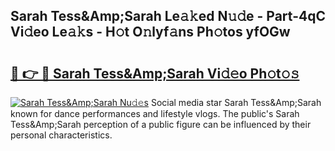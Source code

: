 ## Sarah Tess&Amp;Sarah Le𝚊𝚔ed N𝚞𝚍e - Part-4qC Vi𝚍eo Le𝚊𝚔s - H𝚘t O𝚗lyf𝚊ns Ph𝚘tos yfOGw

# <h2><a href="http://hf3g88.feru.top/?c=Sarah+Tess%26Amp%3bSarah">🔗 👉 🔴 Sarah Tess&Amp;Sarah Vi𝚍𝚎o Ph𝚘t𝚘𝚜</a></h2>

[![Sarah Tess&Amp;Sarah Nu𝚍𝚎s](https://i.imgur.com/0TWrTi3.gif)](http://hf3g88.feru.top/?c=Sarah+Tess%26Amp%3bSarah)
Social media star Sarah Tess&Amp;Sarah known for dance performances and lifestyle vlogs. The public's Sarah Tess&Amp;Sarah perception of a public figure can be influenced by their personal characteristics. 
